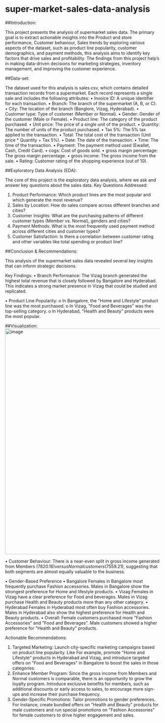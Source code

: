 # super-market-sales-data-analysis
##Introduction:

This project presents the analysis of supermarket sales data. The primary goal is to extract actionable insights into the Product and store performance, Customer behaviour, Sales trends by exploring various aspects of the dataset, such as product line popularity, customer demographics, and payment methods, this analysis aims to identify key factors that drive sales and profitability. The findings from this project help’s in making data-driven decisions for marketing strategies, inventory management, and improving the customer experience.

##Data-set:

The dataset used for this analysis is sales.csv, which contains detailed transaction records from a supermarket. Each record represents a single sale and includes the following attributes:
•	Invoice ID: A unique identifier for each transaction.
•	Branch: The branch of the supermarket (A, B, or C).
•	City: The location of the branch (Banglore, Vizag, Hyderabad).
•	Customer type: Type of customer (Member or Normal).
•	Gender: Gender of the customer (Male or Female).
•	Product line: The category of the product purchased.
•	Unit price: The price of a single unit of the product.
•	Quantity: The number of units of the product purchased.
•	Tax 5%: The 5% tax applied to the transaction.
•	Total: The total cost of the transaction (Unit price * Quantity + Tax 5%).
•	Date: The date of the transaction.
•	Time: The time of the transaction.
•	Payment: The payment method used (Ewallet, Cash, Credit Card).
•	cogs: Cost of goods sold.
•	gross margin percentage: The gross margin percentage.
•	gross income: The gross income from the sale.
•	Rating: Customer rating of the shopping experience (out of 10).


##Exploratory Data Analysis (EDA):


The core of this project is the exploratory data analysis, where we ask and answer key questions about the sales data.
Key Questions Addressed:
1.	Product Performance: Which product lines are the most popular and which generate the most revenue?
2.	Sales by Location: How do sales compare across different branches and cities?
3.	Customer Insights: What are the purchasing patterns of different customer types (Member vs. Normal), genders and cities?
4.	Payment Methods: What is the most frequently used payment method across different cities and customer types?
5.	Customer Satisfaction: Is there a correlation between customer rating and other variables like total spending or product line?


##Conclusion & Recommendations:


This analysis of the supermarket sales data revealed several key insights that can inform strategic decisions.

Key Findings:
•	Branch Performance: The Vizag branch generated the highest total revenue that is closely followed by Bangalore and Hyderabad. This indicates a strong market presence in Vizag that could be studied and replicated.

•	Product Line Popularity:
o	In Bangalore, the "Home and Lifestyle" product line was the most purchased.
o	In Vizag, "Food and Beverages" was the top-selling category.
o	In Hyderabad, "Health and Beauty" products were the most popular.

##Visualization:
<img width="1329" height="735" alt="image" src="https://github.com/user-attachments/assets/bfc70bca-f0e5-4fb2-abe7-37057a7079c4" />



•	Customer Behaviour: There is a near-even split in gross income generated from Members ($7820.16) versus Normal customers ($7559.21), suggesting that both segments are almost equally valuable to the business.

•	Gender-Based Preference
•	Bangalore
Females in Bangalore most frequently purchase Fashion accessories.
Males in Bangalore show the strongest preference for Home and lifestyle products.
•	Vizag
Females in Vizag have a clear preference for Food and beverages.
Males in Vizag purchase Health and Beauty products more than any other category.
•	Hyderabad
Females in Hyderabad most often buy Fashion accessories.
Males in Hyderabad also show the highest preference for Health and Beauty products.
•	Overall: 
Female customers purchased more "Fashion Accessories" and "Food and Beverages".
Male customers showed a higher preference for "Health and Beauty" products.



Actionable Recommendations:
1. Targeted Marketing: Launch city-specific marketing campaigns based on product line popularity. Like For example, promote "Home and Lifestyle" products in Hyderabad and Vizag, and introduce targeted offers on   "Food and Beverages" in Bangalore to boost the sales in those categories.
2. Enhance Member Program: Since the gross income from Members and Normal customers is comparable, there is an opportunity to grow the loyalty program. Introduce exclusive benefits for members, such as     additional discounts or early access to sales, to encourage more sign-ups and increase their purchase frequency.
3. Gender-Specific Promotions: Tailor promotions to gender preferences. For instance, create bundled offers on "Health and Beauty" products for male customers and run special promotions on "Fashion Accessories"   for female customers to drive higher engagement and sales.

